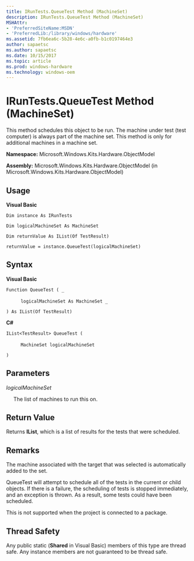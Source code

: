 ```yaml
---
title: IRunTests.QueueTest Method (MachineSet)
description: IRunTests.QueueTest Method (MachineSet)
MSHAttr:
- 'PreferredSiteName:MSDN'
- 'PreferredLib:/library/windows/hardware'
ms.assetid: 7fb6ea6c-5b28-4e6c-a0fb-b1c0197464e3
author: sapaetsc
ms.author: sapaetsc
ms.date: 10/15/2017
ms.topic: article
ms.prod: windows-hardware
ms.technology: windows-oem
---
```


# IRunTests.QueueTest Method (MachineSet)


This method schedules this object to be run. The machine under test (test computer) is always part of the machine set. This method is only for additional machines in a machine set.

**Namespace:** Microsoft.Windows.Kits.Hardware.ObjectModel

**Assembly:** Microsoft.Windows.Kits.Hardware.ObjectModel (in Microsoft.Windows.Kits.Hardware.ObjectModel)

## <span id="Usage"></span><span id="usage"></span><span id="USAGE"></span>Usage


**Visual Basic**

`Dim instance As IRunTests`

`Dim logicalMachineSet As MachineSet`

`Dim returnValue As IList(Of TestResult)`

`returnValue = instance.QueueTest(logicalMachineSet)`

## <span id="Syntax"></span><span id="syntax"></span><span id="SYNTAX"></span>Syntax


**Visual Basic**

`Function QueueTest ( _`

          `logicalMachineSet As MachineSet _`

`) As IList(Of TestResult)`

**C#**

`IList<TestResult> QueueTest (`

          `MachineSet logicalMachineSet`

`)`

## <span id="Parameters"></span><span id="parameters"></span><span id="PARAMETERS"></span>Parameters


*logicalMachineSet*

     The list of machines to run this on.

## <span id="Return_Value"></span><span id="return_value"></span><span id="RETURN_VALUE"></span>Return Value


Returns **IList**, which is a list of results for the tests that were scheduled.

## <span id="Remarks"></span><span id="remarks"></span><span id="REMARKS"></span>Remarks


The machine associated with the target that was selected is automatically added to the set.

QueueTest will attempt to schedule all of the tests in the current or child objects. If there is a failure, the scheduling of tests is stopped immediately, and an exception is thrown. As a result, some tests could have been scheduled.

This is not supported when the project is connected to a package.

## <span id="Thread_Safety"></span><span id="thread_safety"></span><span id="THREAD_SAFETY"></span>Thread Safety


Any public static (**Shared** in Visual Basic) members of this type are thread safe. Any instance members are not guaranteed to be thread safe.

 

 






